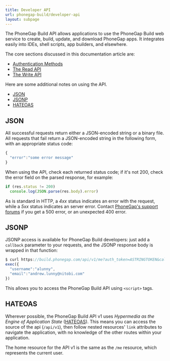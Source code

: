 ```yaml
---
title: Developer API
url: phonegap-build/developer-api
layout: subpage
---
```


The PhoneGap Build API allows applications to use the PhoneGap Build web service to create, build, update, and download PhoneGap apps. It integrates easily into IDEs, shell scripts, app builders, and elsewhere.

The core sections discussed in this documentation article are:

- [Authentication Methods](oauth)
- [The Read API](read)
- [The Write API](write)

Here are some additional notes on using the API.

- [JSON](#JSON)
- [JSONP](#JSONP)
- [HATEOAS](#HATEOAS)

## JSON

All successful requests return either a JSON-encoded string or a binary file. All requests that fail return a JSON-encoded string in the following form, with an appropriate status code:

```js
{
  "error":"some error message"
}
```

When using the API, check each returned status code; if it's not 200, check the error field on the parsed response, for example:

```js
if (res.status != 200)
  console.log(JSON.parse(res.body).error)
```

As is standard in HTTP, a _4xx_ status indicates an error with the request, while a _5xx_ status indicates an server error. Contact <a href="http://community.phonegap.com" target="_blank">PhoneGap's support forums</a> if you get a 500 error, or an unexpected 400 error.

## JSONP

JSONP access is available for PhoneGap Build developers: just add a `callback` parameter to your requests, and the JSONP response body is wrapped in that function:

```js
$ curl https://build.phonegap.com/api/v1/me?auth_token=ASTRINGTOKEN&callback=exec
exec({
  "username":"alunny",
  "email":"andrew.lunny@nitobi.com"
})
```

This allows you to access the PhoneGap Build API using `<script>` tags.

## HATEOAS

Wherever possible, the PhoneGap Build API v1 uses _Hypermedia as the Engine of Application State_ (<a href="http://en.wikipedia.org/wiki/HATEOAS" target="_blank">HATEOAS</a>).  This means you can access the source of the api (`/api/v1`), then follow nested resources' `link` attributes to navigate the application, with no knowledge of the other routes within your application.

The home resource for the API v1 is the same as the `/me` resource, which represents the current user.
